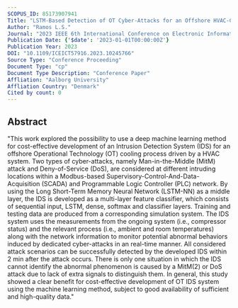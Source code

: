```yaml
---
SCOPUS_ID: 85173907941
Title: "LSTM-Based Detection of OT Cyber-Attacks for an Offshore HVAC-Cooling Process"
Author: "Ramos L.S."
Journal: "2023 IEEE 6th International Conference on Electronic Information and Communication Technology, ICEICT 2023"
Publication Date: {'$date': '2023-01-01T00:00:00Z'}
Publication Year: 2023
DOI: "10.1109/ICEICT57916.2023.10245766"
Source Type: "Conference Proceeding"
Document Type: "cp"
Document Type Description: "Conference Paper"
Affliation: "Aalborg University"
Affliation Country: "Denmark"
Cited by count: 0
---
```


## Abstract
"This work explored the possibility to use a deep machine learning method for cost-effective development of an Intrusion Detection System (IDS) for an offshore Operational Technology (OT) cooling process driven by a HVAC system. Two types of cyber-attacks, namely Man-in-the-Middle (MitM) attack and Deny-of-Service (DoS), are considered at different intruding locations within a Modbus-based Supervisory-Control-And-Data-Acquisition (SCADA) and Programmable Logic Controller (PLC) network. By using the Long Short-Term Memory Neural Network (LSTM-NN) as a middle layer, the IDS is developed as a multi-layer feature classifier, which consists of sequential input, LSTM, dense, softmax and classifier layers. Training and testing data are produced from a corresponding simulation system. The IDS system uses the measurements from the ongoing system (i.e., compressor status) and the relevant process (i.e., ambient and room temperatures) along with the network information to monitor potential abnormal behaviors induced by dedicated cyber-attacks in an real-time manner. All considered attack scenarios can be successfully detected by the developed IDS within 2 min after the attack occurs. There is only one situation in which the IDS cannot identify the abnormal phenomenon is caused by a MitM(2) or DoS attack due to lack of extra signals to distinguish them. In general, this study showed a clear benefit for cost-effective development of OT IDS system using the machine learning method, subject to good availability of sufficient and high-quality data."
